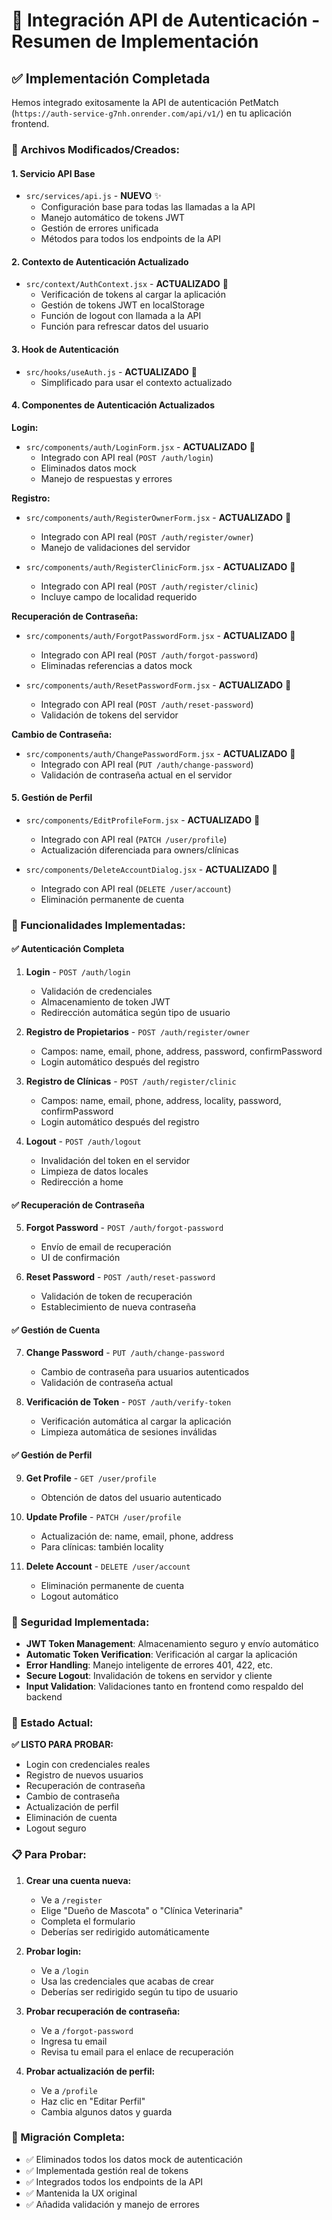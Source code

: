# 🚀 Integración API de Autenticación - Resumen de Implementación

## ✅ **Implementación Completada**

Hemos integrado exitosamente la API de autenticación PetMatch (`https://auth-service-g7nh.onrender.com/api/v1/`) en tu aplicación frontend.

### **📁 Archivos Modificados/Creados:**

#### **1. Servicio API Base**

- `src/services/api.js` - **NUEVO** ✨
  - Configuración base para todas las llamadas a la API
  - Manejo automático de tokens JWT
  - Gestión de errores unificada
  - Métodos para todos los endpoints de la API

#### **2. Contexto de Autenticación Actualizado**

- `src/context/AuthContext.jsx` - **ACTUALIZADO** 🔄
  - Verificación de tokens al cargar la aplicación
  - Gestión de tokens JWT en localStorage
  - Función de logout con llamada a la API
  - Función para refrescar datos del usuario

#### **3. Hook de Autenticación**

- `src/hooks/useAuth.js` - **ACTUALIZADO** 🔄
  - Simplificado para usar el contexto actualizado

#### **4. Componentes de Autenticación Actualizados**

**Login:**

- `src/components/auth/LoginForm.jsx` - **ACTUALIZADO** 🔄
  - Integrado con API real (`POST /auth/login`)
  - Eliminados datos mock
  - Manejo de respuestas y errores

**Registro:**

- `src/components/auth/RegisterOwnerForm.jsx` - **ACTUALIZADO** 🔄

  - Integrado con API real (`POST /auth/register/owner`)
  - Manejo de validaciones del servidor

- `src/components/auth/RegisterClinicForm.jsx` - **ACTUALIZADO** 🔄
  - Integrado con API real (`POST /auth/register/clinic`)
  - Incluye campo de localidad requerido

**Recuperación de Contraseña:**

- `src/components/auth/ForgotPasswordForm.jsx` - **ACTUALIZADO** 🔄

  - Integrado con API real (`POST /auth/forgot-password`)
  - Eliminadas referencias a datos mock

- `src/components/auth/ResetPasswordForm.jsx` - **ACTUALIZADO** 🔄
  - Integrado con API real (`POST /auth/reset-password`)
  - Validación de tokens del servidor

**Cambio de Contraseña:**

- `src/components/auth/ChangePasswordForm.jsx` - **ACTUALIZADO** 🔄
  - Integrado con API real (`PUT /auth/change-password`)
  - Validación de contraseña actual en el servidor

#### **5. Gestión de Perfil**

- `src/components/EditProfileForm.jsx` - **ACTUALIZADO** 🔄

  - Integrado con API real (`PATCH /user/profile`)
  - Actualización diferenciada para owners/clínicas

- `src/components/DeleteAccountDialog.jsx` - **ACTUALIZADO** 🔄
  - Integrado con API real (`DELETE /user/account`)
  - Eliminación permanente de cuenta

### **🔧 Funcionalidades Implementadas:**

#### **✅ Autenticación Completa**

1. **Login** - `POST /auth/login`

   - Validación de credenciales
   - Almacenamiento de token JWT
   - Redirección automática según tipo de usuario

2. **Registro de Propietarios** - `POST /auth/register/owner`

   - Campos: name, email, phone, address, password, confirmPassword
   - Login automático después del registro

3. **Registro de Clínicas** - `POST /auth/register/clinic`

   - Campos: name, email, phone, address, locality, password, confirmPassword
   - Login automático después del registro

4. **Logout** - `POST /auth/logout`
   - Invalidación del token en el servidor
   - Limpieza de datos locales
   - Redirección a home

#### **✅ Recuperación de Contraseña**

5. **Forgot Password** - `POST /auth/forgot-password`

   - Envío de email de recuperación
   - UI de confirmación

6. **Reset Password** - `POST /auth/reset-password`
   - Validación de token de recuperación
   - Establecimiento de nueva contraseña

#### **✅ Gestión de Cuenta**

7. **Change Password** - `PUT /auth/change-password`

   - Cambio de contraseña para usuarios autenticados
   - Validación de contraseña actual

8. **Verificación de Token** - `POST /auth/verify-token`
   - Verificación automática al cargar la aplicación
   - Limpieza automática de sesiones inválidas

#### **✅ Gestión de Perfil**

9. **Get Profile** - `GET /user/profile`

   - Obtención de datos del usuario autenticado

10. **Update Profile** - `PATCH /user/profile`

    - Actualización de: name, email, phone, address
    - Para clínicas: también locality

11. **Delete Account** - `DELETE /user/account`
    - Eliminación permanente de cuenta
    - Logout automático

### **🔐 Seguridad Implementada:**

- **JWT Token Management**: Almacenamiento seguro y envío automático
- **Automatic Token Verification**: Verificación al cargar la aplicación
- **Error Handling**: Manejo inteligente de errores 401, 422, etc.
- **Secure Logout**: Invalidación de tokens en servidor y cliente
- **Input Validation**: Validaciones tanto en frontend como respaldo del backend

### **🎯 Estado Actual:**

**✅ LISTO PARA PROBAR:**

- Login con credenciales reales
- Registro de nuevos usuarios
- Recuperación de contraseña
- Cambio de contraseña
- Actualización de perfil
- Eliminación de cuenta
- Logout seguro

### **📋 Para Probar:**

1. **Crear una cuenta nueva:**

   - Ve a `/register`
   - Elige "Dueño de Mascota" o "Clínica Veterinaria"
   - Completa el formulario
   - Deberías ser redirigido automáticamente

2. **Probar login:**

   - Ve a `/login`
   - Usa las credenciales que acabas de crear
   - Deberías ser redirigido según tu tipo de usuario

3. **Probar recuperación de contraseña:**

   - Ve a `/forgot-password`
   - Ingresa tu email
   - Revisa tu email para el enlace de recuperación

4. **Probar actualización de perfil:**
   - Ve a `/profile`
   - Haz clic en "Editar Perfil"
   - Cambia algunos datos y guarda

### **🔄 Migración Completa:**

- ✅ Eliminados todos los datos mock de autenticación
- ✅ Implementada gestión real de tokens
- ✅ Integrados todos los endpoints de la API
- ✅ Mantenida la UX original
- ✅ Añadida validación y manejo de errores
